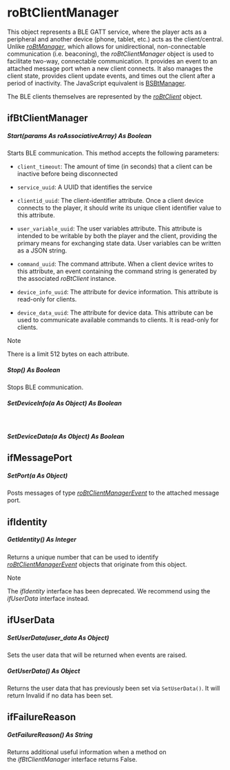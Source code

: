 # roBtClientManager

This object represents a BLE GATT service, where the player acts as a peripheral and another device (phone, tablet, etc.) acts as the client/central. Unlike [*roBtManager*](../inputoutput-objects/robtmanager.md), which allows for unidirectional, non-connectable communication (i.e. beaconing), the *roBtClientManager* object is used to facilitate two-way, connectable communication. It provides an event to an attached message port when a new client connects. It also manages the client state, provides client update events, and times out the client after a period of inactivity. The JavaScript equivalent is [BSBtManager](../../../../developers/player-apis/brightscript-javascript-objects/bsbtmanager.md).

The BLE clients themselves are represented by the [*roBtClient*](../inputoutput-objects/robtclient.md) object. 

## ifBtClientManager

##### Start(params As roAssociativeArray) As Boolean

Starts BLE communication. This method accepts the following parameters:

*   `client_timeout`: The amount of time (in seconds) that a client can be inactive before being disconnected
    
*   `service_uuid`: A UUID that identifies the service
    
*   `clientid_uuid`: The client-identifier attribute. Once a client device connects to the player, it should write its unique client identifier value to this attribute.
    
*   `user_variable_uuid`: The user variables attribute. This attribute is intended to be writable by both the player and the client, providing the primary means for exchanging state data. User variables can be written as a JSON string.
    
*   `command_uuid`: The command attribute. When a client device writes to this attribute, an event containing the command string is generated by the associated *roBtClient* instance.
    
*   `device_info_uuid`: The attribute for device information. This attribute is read-only for clients.
    
*   `device_data_uuid`: The attribute for device data. This attribute can be used to communicate available commands to clients. It is read-only for clients.
    

> [!NOTE]
> There is a limit 512 bytes on each attribute.

##### Stop() As Boolean

Stops BLE communication.

##### SetDeviceInfo(a As Object) As Boolean  
 

##### SetDeviceData(a As Object) As Boolean

## ifMessagePort

##### SetPort(a As Object)

Posts messages of type [*roBtClientManagerEvent*](../inputoutput-objects/robtclientmanagerevent.md) to the attached message port.

## ifIdentity

##### GetIdentity() As Integer

Returns a unique number that can be used to identify [*roBtClientManagerEvent*](../inputoutput-objects/robtclientmanagerevent.md) objects that originate from this object.

> [!NOTE]
> The *ifIdentity* interface has been deprecated. We recommend using the *ifUserData* interface instead.

## ifUserData

##### SetUserData(user\_data As Object)

Sets the user data that will be returned when events are raised.

##### GetUserData() As Object

Returns the user data that has previously been set via `SetUserData()`. It will return Invalid if no data has been set.

## ifFailureReason

##### GetFailureReason() As String

Returns additional useful information when a method on the *ifBtClientManager* interface returns False.